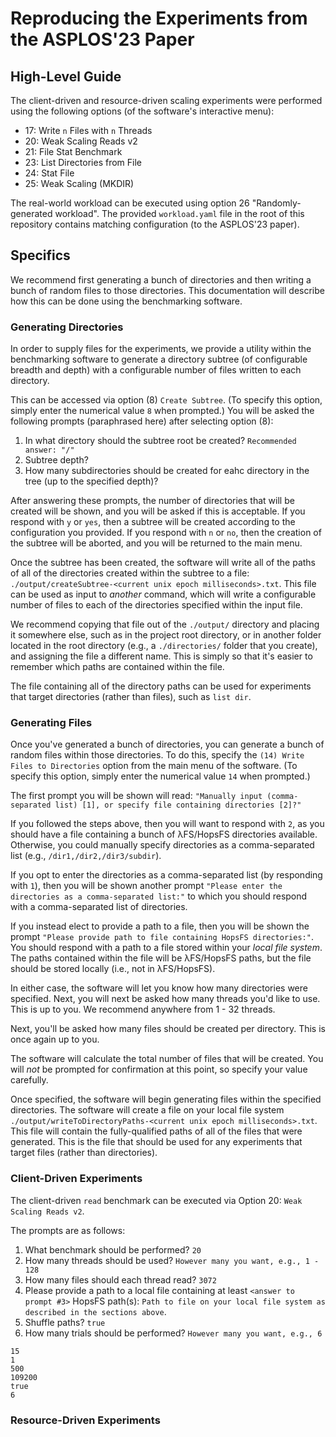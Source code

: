 # Reproducing the Experiments from the ASPLOS'23 Paper

## High-Level Guide

The client-driven and resource-driven scaling experiments were performed using the following options (of the software's interactive menu):
- 17: Write `n` Files with `n` Threads
- 20: Weak Scaling Reads v2
- 21: File Stat Benchmark
- 23: List Directories from File
- 24: Stat File
- 25: Weak Scaling (MKDIR)

The real-world workload can be executed using option 26 "Randomly-generated workload". The provided `workload.yaml` file in the root of this repository contains matching configuration (to the ASPLOS'23 paper).

## Specifics

We recommend first generating a bunch of directories and then writing a bunch of random files to those directories. This documentation will describe how this can be done using the benchmarking software.

### **Generating Directories**

In order to supply files for the experiments, we provide a utility within the benchmarking software to generate a directory subtree (of configurable breadth and depth) with a configurable number of files written to each directory.

This can be accessed via option (8) `Create Subtree`. (To specify this option, simply enter the numerical value `8` when prompted.) You will be asked the following prompts (paraphrased here) after selecting option (8):
1. In what directory should the subtree root be created? `Recommended answer: "/"`
2. Subtree depth? 
3. How many subdirectories should be created for eahc directory in the tree (up to the specified depth)? 

After answering these prompts, the number of directories that will be created will be shown, and you will be asked if this is acceptable. If you respond with `y` or `yes`, then a subtree will be created according to the configuration you provided. If you respond with `n` or `no`, then the creation of the subtree will be aborted, and you will be returned to the main menu.

Once the subtree has been created, the software will write all of the paths of all of the directories created within the subtree to a file: `./output/createSubtree-<current unix epoch milliseconds>.txt`. This file can be used as input to *another* command, which will write a configurable number of files to each of the directories specified within the input file.

We recommend copying that file out of the `./output/` directory and placing it somewhere else, such as in the project root directory, or in another folder located in the root directory (e.g., a `./directories/` folder that you create), and assigning the file a different name. This is simply so that it's easier to remember which paths are contained within the file.

The file containing all of the directory paths can be used for experiments that target directories (rather than files), such as `list dir`.

### **Generating Files**

Once you've generated a bunch of directories, you can generate a bunch of random files within those directories. To do this, specify the `(14) Write Files to Directories` option from the main menu of the software. (To specify this option, simply enter the numerical value `14` when prompted.)

The first prompt you will be shown will read: `"Manually input (comma-separated list) [1], or specify file containing directories [2]?"`

If you followed the steps above, then you will want to respond with `2`, as you should have a file containing a bunch of λFS/HopsFS directories available. Otherwise, you could manually specify directories as a comma-separated list (e.g., `/dir1,/dir2,/dir3/subdir`). 

If you opt to enter the directories as a comma-separated list (by responding with `1`), then you will be shown another prompt `"Please enter the directories as a comma-separated list:"` to which you should respond with a comma-separated list of directories.

If you instead elect to provide a path to a file, then you will be shown the prompt `"Please provide path to file containing HopsFS directories:"`. You should respond with a path to a file stored within your *local file system*. The paths contained within the file will be λFS/HopsFS paths, but the file should be stored locally (i.e., not in λFS/HopsFS). 

In either case, the software will let you know how many directories were specified. Next, you will next be asked how many threads you'd like to use. This is up to you. We recommend anywhere from 1 - 32 threads.

Next, you'll be asked how many files should be created per directory. This is once again up to you.

The software will calculate the total number of files that will be created. You will *not* be prompted for confirmation at this point, so specify your value carefully.

Once specified, the software will begin generating files within the specified directories. The software will create a file on your local file system `./output/writeToDirectoryPaths-<current unix epoch milliseconds>.txt`. This file will contain the fully-qualified paths of all of the files that were generated. This is the file that should be used for any experiments that target files (rather than directories).

### **Client-Driven Experiments**

The client-driven `read` benchmark can be executed via Option 20: `Weak Scaling Reads v2`.

The prompts are as follows:
1. What benchmark should be performed? `20`
2. How many threads should be used? `However many you want, e.g., 1 - 128`
3. How many files should each thread read? `3072`
4. Please provide a path to a local file containing at least `<answer to prompt #3>` HopsFS path(s): `Path to file on your local file system as described in the sections above`.
5. Shuffle paths? `true`
6. How many trials should be performed? `However many you want, e.g., 6`

```
15
1
500
109200
true
6
```

### **Resource-Driven Experiments**